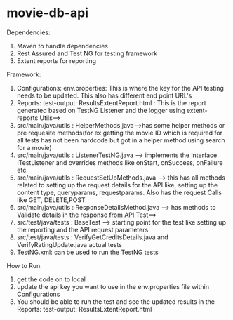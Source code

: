 # movie-db-api

Dependencies:
1. Maven to handle dependencies
2. Rest Assured and Test NG for testing framework
3. Extent reports for reporting

Framework:
1. Configurations: env.properties: This is where the key for the API testing needs to be updated. This also has different end point URL's
2. Reports: test-output: ResultsExtentReport.html : This is the report generated based on TestNG Listener and the logger using extent-reports
Utils==>
3. src/main/java/utils : HelperMethods.java-->has some helper methods or pre requesite methods(for ex getting the movie ID which is required for all tests has not been hardcode but got in a helper method using search for a movie)
4. src/main/java/utils : ListenerTestNG.java --> implements the interface ITestListener and overrides methods like onStart, onSuccess, onFailure etc
5. src/main/java/utils : RequestSetUpMethods.java --> this has all methods related to setting up the request details for the API like, setting up the content type, queryparams, requestparams. Also has the request Calls like GET, DELETE,POST
6. src/main/java/utils : ResponseDetailsMethod.java --> has methods to Validate details in the response from API
Test==>
7. src/test/java/tests : BaseTest --> starting point for the test like setting up the reporting and the API request parameters
8. src/test/java/tests : VerifyGetCreditsDetails.java  and VerifyRatingUpdate.java actual tests
9. TestNG.xml: can be used to run the TestNG tests

How to Run:
1. get the code on to local
2. update the api key you want to use in the env.properties file within Configurations
3. You should be able to run the test and see the updated results in the Reports: test-output: ResultsExtentReport.html 
